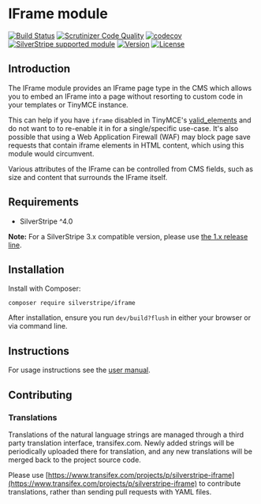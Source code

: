 # IFrame module

[![Build Status](https://api.travis-ci.com/silverstripe/silverstripe-iframe.svg?branch=2)](https://travis-ci.com/silverstripe/silverstripe-iframe)
[![Scrutinizer Code Quality](https://scrutinizer-ci.com/g/silverstripe/silverstripe-iframe/badges/quality-score.png?b=master)](https://scrutinizer-ci.com/g/silverstripe/silverstripe-iframe/?branch=master)
[![codecov](https://codecov.io/gh/silverstripe/silverstripe-iframe/branch/master/graph/badge.svg)](https://codecov.io/gh/silverstripe/silverstripe-iframe)
[![SilverStripe supported module](https://img.shields.io/badge/silverstripe-supported-0071C4.svg)](https://www.silverstripe.org/software/addons/silverstripe-commercially-supported-module-list/)
[![Version](http://img.shields.io/packagist/v/silverstripe/iframe.svg?style=flat)](https://packagist.org/packages/silverstripe/silverstripe-iframe)
[![License](http://img.shields.io/packagist/l/silverstripe/iframe.svg?style=flat)](LICENSE.md)

## Introduction

The IFrame module provides an IFrame page type in the CMS which allows you to embed an IFrame into a page without
resorting to custom code in your templates or TinyMCE instance.
 
This can help if you have `iframe` disabled in TinyMCE's [valid_elements](https://www.tiny.cloud/docs-3x/reference/configuration/Configuration3x@valid_elements/)
and do not want to to re-enable it in for a single/specific use-case. It's also possible that using a Web Application
Firewall (WAF) may block page save requests that contain iframe elements in HTML content, which using this module would
circumvent.

Various attributes of the IFrame can be controlled from CMS fields, such as size and content that surrounds the
IFrame itself.

## Requirements

 * SilverStripe ^4.0

**Note:** For a SilverStripe 3.x compatible version, please use [the 1.x release line](https://github.com/silverstripe/silverstripe-iframe/tree/1.0).

## Installation

Install with Composer:

```
composer require silverstripe/iframe
```

After installation, ensure you run `dev/build?flush` in either your browser or via command line.

## Instructions

For usage instructions see the [user manual](docs/en/userguide/index.md).

## Contributing

### Translations

Translations of the natural language strings are managed through a third party translation interface, transifex.com. Newly added strings will be periodically uploaded there for translation, and any new translations will be merged back to the project source code.

Please use [https://www.transifex.com/projects/p/silverstripe-iframe](https://www.transifex.com/projects/p/silverstripe-iframe) to contribute translations, rather than sending pull requests with YAML files.
